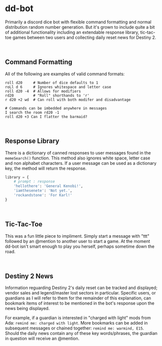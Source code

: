 # dd-bot

Primarily a discord dice bot with flexible command formatting and normal
distribution random number generation. But it's grown to include quite a
bit of additional functionality including an extendable response library,
tic-tac-toe games between two users and collecting daily reset news for
Destiny 2.

<br/>

## Command Formatting

All of the following are examples of valid command formats:
```
roll d20     # Number of dice defaults to 1
roLl d 6     # Ignores whitespace and letter case
roll d20 -4  # Allows for modifiers
rd20         # "Roll" shorthands to 'r'
r d20 +2 wd  # Can roll with both modifer and disadvantage

# Commands can be imbedded anywhere in messages
I search the room rd20 -1
roll d20 +3 Can I flatter the barmaid?
```

<br/>

## Response Library

There is a dictionary of canned responses to user messages found in the
```memeSearch()``` function. This method also ignores white space, letter
case and non alphabet characters. If a user message can be used as a
dictionary key, the method will return the response. 
```Python
library = {
    # prompt : response
    'hellothere': 'General Kenobi!',
    'iamthesenete': 'Not yet.',
    'rockandstone': 'For Karl!'
}
```

<br/>

## Tic-Tac-Toe

This was a fun little piece to impliment. Simply start a message with "ttt"
followed by an @mention to another user to start a game. At the moment dd-bot
isn't smart enough to play you herself, perhaps sometime down the road.

<br/>

## Destiny 2 News

Information reguarding Destiny 2's daily reset can be tracked and displayed;
vendor sales and legend/master lost sectors in particular. Specific users, or
guardians as I will refer to them for the remainder of this explanation, can
bookmark items of interest to be mentioned in the bot's response upon the
news being displayed. 

For example, if a guardian is interested in "charged with light" mods from
Ada: ```remind me: charged with light```. More bookmarks can be added in
subsequent messages or chained together: ```remind me: warmind, E15```.
Should the daily news contain any of these key words/phrases, the guardian in
question will receive an @mention.

